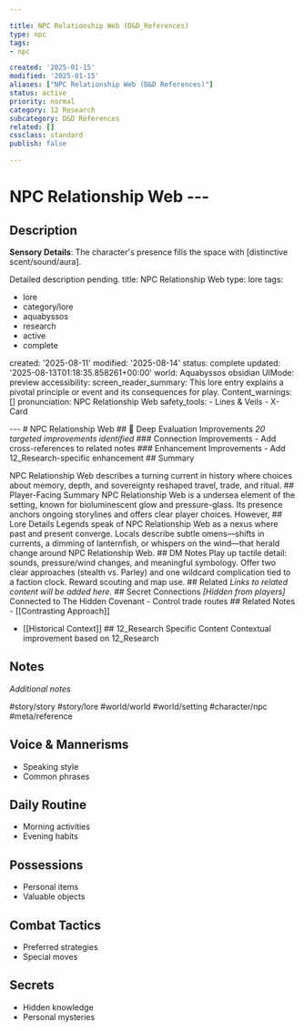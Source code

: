 ```yaml
---

title: NPC Relationship Web (D&D_References)
type: npc
tags:
- npc

created: '2025-01-15'
modified: '2025-01-15'
aliases: ["NPC Relationship Web (D&D References)"]
status: active
priority: normal
category: 12 Research
subcategory: D&D References
related: []
cssclass: standard
publish: false

---
```


 # NPC Relationship Web ---

## Description

**Sensory Details**: The character's presence fills the space with [distinctive scent/sound/aura].

Detailed description pending.
title: NPC Relationship Web
type: lore
tags:
- lore
- category/lore
- aquabyssos
- research
- active
- complete

created: '2025-08-11'
modified: '2025-08-14'
status: complete
updated: '2025-08-13T01:18:35.858261+00:00'
world: Aquabyssos
obsidian UIMode: preview
accessibility: screen_reader_summary: This lore entry explains a pivotal principle or event and its consequences for play. Content_warnings: [] pronunciation: NPC Relationship Web safety_tools: - Lines & Veils - X-Card

--- # NPC Relationship Web ## 🔧 Deep Evaluation Improvements *20 targeted improvements identified* ### Connection Improvements - Add cross-references to related notes ### Enhancement Improvements - Add 12_Research-specific enhancement ## Summary

NPC Relationship Web describes a turning current in history where choices about memory, depth, and sovereignty reshaped travel, trade, and ritual. ## Player-Facing Summary NPC Relationship Web is a undersea element of the setting, known for bioluminescent glow and pressure-glass. Its presence anchors ongoing storylines and offers clear player choices. However, ## Lore Details Legends speak of NPC Relationship Web as a nexus where past and present converge. Locals describe subtle omens—shifts in currents, a dimming of lanternfish, or whispers on the wind—that herald change around NPC Relationship Web. ## DM Notes Play up tactile detail: sounds, pressure/wind changes, and meaningful symbology. Offer two clear approaches (stealth vs. Parley) and one wildcard complication tied to a faction clock. Reward scouting and map use. ## Related *Links to related content will be added here.* ## Secret Connections *[Hidden from players]* Connected to The Hidden Covenant - Control trade routes ## Related Notes - [[Contrasting Approach]]
- [[Historical Context]] ## 12_Research Specific Content Contextual improvement based on 12_Research

## Notes

*Additional notes*

#story/story
#story/lore
#world/world
#world/setting
#character/npc
#meta/reference

## Voice & Mannerisms
- Speaking style
- Common phrases

## Daily Routine
- Morning activities
- Evening habits

## Possessions
- Personal items
- Valuable objects

## Combat Tactics
- Preferred strategies
- Special moves

## Secrets
- Hidden knowledge
- Personal mysteries
